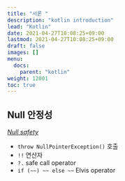 ```yaml
---
title: "서론 "
description: "kotlin introduction"
lead: "Kotlin"
date: 2021-04-27T10:08:25+09:00
lastmod: 2021-04-27T10:08:25+09:00
draft: false
images: []
menu:
  docs:
    parent: "kotlin"
weight: 12001
toc: true
---
```


## Null 안정성

_[Null safety](https://kotlinlang.org/docs/null-safety.html)_

- `throw NullPointerException()` 호출
- `!!` 연산자
- `?.` safe call operator
- `if (~~) ~~ else ~~` Elvis operator

```

```
